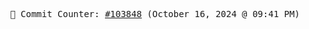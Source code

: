 <p align="center">
    <samp>
        📮 Commit Counter: <a href="https://github.com/Javascript-void0/Javascript-void0/commits/main">#103848</a> (October 16, 2024 @ 09:41 PM)
    </samp>
</p>